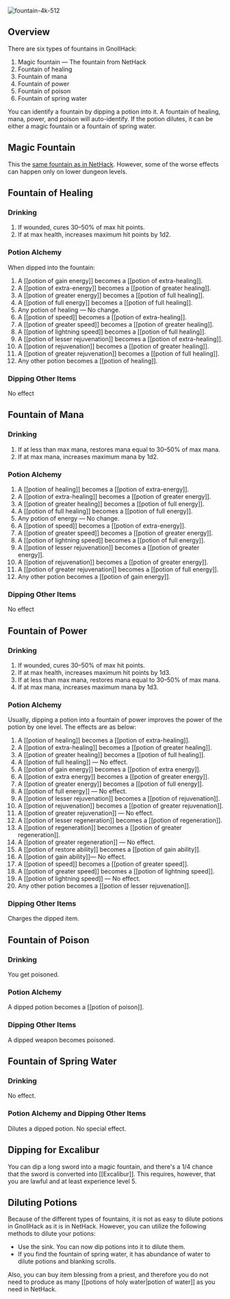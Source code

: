 ![fountain-4k-512](https://github.com/hyvanmielenpelit/GnollHack/assets/16661034/ca2e6033-2431-4387-94ab-2b25b3693163)


## Overview
There are six types of fountains in GnollHack:
1. Magic fountain — The fountain from NetHack
2. Fountain of healing
3. Fountain of mana
4. Fountain of power
5. Fountain of poison
6. Fountain of spring water

You can identify a fountain by dipping a potion into it. A fountain of healing, mana, power, and poison will auto-identify. If the potion dilutes, it can be either a magic fountain or a fountain of spring water.


## Magic Fountain
This the [same fountain as in NetHack](https://nethackwiki.com/wiki/Fountain). However, some of the worse effects can happen only on lower dungeon levels.


## Fountain of Healing


### Drinking
1. If wounded, cures 30–50% of max hit points.
2. If at max health, increases maximum hit points by 1d2.


### Potion Alchemy
When dipped into the fountain:
1. A [[potion of gain energy]] becomes a [[potion of extra-healing]].
2. A [[potion of extra-energy]] becomes a [[potion of greater healing]].
3. A [[potion of greater energy]] becomes a [[potion of full healing]].
4. A [[potion of full energy]] becomes a [[potion of full healing]].
5. Any potion of healing — No change.
6. A [[potion of speed]] becomes a [[potion of extra-healing]].
7. A [[potion of greater speed]] becomes a [[potion of greater healing]].
8. A [[potion of lightning speed]] becomes a [[potion of full healing]].
9. A [[potion of lesser rejuvenation]] becomes a [[potion of extra-healing]].
10. A [[potion of rejuvenation]] becomes a [[potion of greater healing]].
11. A [[potion of greater rejuvenation]] becomes a [[potion of full healing]].
12. Any other potion becomes a [[potion of healing]].


### Dipping Other Items
No effect



## Fountain of Mana
### Drinking
1. If at less than max mana, restores mana equal to 30–50% of max mana.
2. If at max mana, increases maximum mana by 1d2.


### Potion Alchemy


1. A [[potion of healing]] becomes a [[potion of extra-energy]].
2. A [[potion of extra-healing]] becomes a [[potion of greater energy]].
3. A [[potion of greater healing]] becomes a [[potion of full energy]].
4. A [[potion of full healing]] becomes a [[potion of full energy]].
5. Any potion of energy — No change.
6. A [[potion of speed]] becomes a [[potion of extra-energy]].
7. A [[potion of greater speed]] becomes a [[potion of greater energy]].
8. A [[potion of lightning speed]] becomes a [[potion of full energy]].
9. A [[potion of lesser rejuvenation]] becomes a [[potion of greater energy]].
10. A [[potion of rejuvenation]] becomes a [[potion of greater energy]].
11. A [[potion of greater rejuvenation]] becomes a [[potion of full energy]].
12. Any other potion becomes a [[potion of gain energy]].


### Dipping Other Items
No effect


## Fountain of Power


### Drinking
1. If wounded, cures 30–50% of max hit points.
2. If at max health, increases maximum hit points by 1d3.
3. If at less than max mana, restores mana equal to 30–50% of max mana.
4. If at max mana, increases maximum mana by 1d3.


### Potion Alchemy
Usually, dipping a potion into a fountain of power improves the power of the potion by one level. The effects are as below:
1. A [[potion of healing]] becomes a [[potion of extra-healing]].
2. A [[potion of extra-healing]] becomes a [[potion of greater healing]].
3. A [[potion of greater healing]] becomes a [[potion of full healing]].
4. A [[potion of full healing]] — No effect.
5. A [[potion of gain energy]] becomes a [[potion of extra energy]].
6. A [[potion of extra energy]] becomes a [[potion of greater energy]].
7. A [[potion of greater energy]] becomes a [[potion of full energy]].
8. A [[potion of full energy]] — No effect.
9. A [[potion of lesser rejuvenation]] becomes a [[potion of rejuvenation]].
10. A [[potion of rejuvenation]] becomes a [[potion of greater rejuvenation]].
11. A [[potion of greater rejuvenation]] — No effect.
12. A [[potion of lesser regeneration]] becomes a [[potion of regeneration]].
13. A [[potion of regeneration]] becomes a [[potion of greater regeneration]].
14. A [[potion of greater regeneration]] — No effect.
15. A [[potion of restore ability]] becomes a [[potion of gain ability]].
16. A [[potion of gain ability]]— No effect.
17. A [[potion of speed]] becomes a [[potion of greater speed]].
18. A [[potion of greater speed]] becomes a [[potion of lightning speed]].
19. A [[potion of lightning speed]] — No effect.
20. Any other potion becomes a [[potion of lesser rejuvenation]].


### Dipping Other Items
Charges the dipped item.


## Fountain of Poison
### Drinking
You get poisoned.


### Potion Alchemy
A dipped potion becomes a [[potion of poison]].


### Dipping Other Items
A dipped weapon becomes poisoned.


## Fountain of Spring Water
### Drinking
No effect.


### Potion Alchemy and Dipping Other Items
Dilutes a dipped potion. No special effect.


## Dipping for Excalibur
You can dip a long sword into a magic fountain, and there's a 1/4 chance that the sword is converted into [[Excalibur]]. This requires, however, that you are lawful and at least experience level 5.


## Diluting Potions
Because of the different types of fountains, it is not as easy to dilute potions in GnollHack as it is in NetHack. However, you can utilize the following methods to dilute your potions:
- Use the sink. You can now dip potions into it to dilute them.
- If you find the fountain of spring water, it has abundance of water to dilute potions and blanking scrolls.

Also, you can buy item blessing from a priest, and therefore you do not need to produce as many [[potions of holy water|potion of water]] as you need in NetHack.